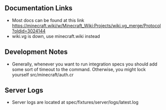 ## Documentation Links
- Most docs can be found at this link https://minecraft.wiki/w/Minecraft_Wiki:Projects/wiki.vg_merge/Protocol?oldid=3024144
- wiki.vg is down, use minecraft.wiki instead

## Development Notes
- Generally, whenever you want to run integration specs you should add some sort of timeout to the command. Otherwise, you might lock yourself src/minecraft/auth.cr

## Server Logs
- Server logs are located at spec/fixtures/server/logs/latest.log
